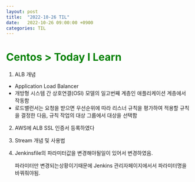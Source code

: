 ```yaml
---
layout: post
title:  "2022-10-26 TIL"
date:   2022-10-26 09:00:00 +0900
categories: TIL
---
```


<span style="color:green"> Centos > Today I Learn  </span>
=====================================================

1. ALB 개념
- Application Load Balancer
- 개방형 시스템 간 상호연결(OSI) 모델의 일고번째 계층인 애플리케이션 계층에서 작동함
- 로드밸런서는 요청을 받으면 우선순위에 따라 리스너 규칙을 평가하여 적용할 규칙을 결정한 다음, 규칙 작업의 대상 그룹에서 대상을 선택함

2. AWS에 ALB SSL 인증서 등록하였다

3. Stream 개념 및 사용법

4. Jenkinsfile의 파라미터값을 변경해야될일이 있어서 변경하였음.

   파라미터만 변경되는상황이기때문에 Jenkins 관리자페이지에서서 파라미터명을 바꿔줘야됨.


